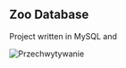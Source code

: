 <h2>Zoo Database</h2>

Project written in MySQL and


![Przechwytywanie](https://user-images.githubusercontent.com/125133223/225517592-c21e7999-7590-4db4-98f0-d9a5f7fbe611.PNG)

